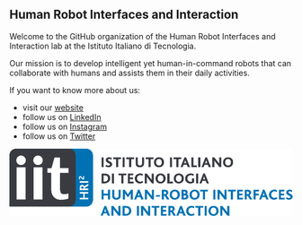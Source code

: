## Human Robot Interfaces and Interaction
Welcome to the GitHub organization of the Human Robot Interfaces and Interaction lab at the Istituto Italiano di Tecnologia.

Our mission is to develop intelligent yet human-in-command robots that can collaborate with humans and assists them in their daily activities. 

If you want to know more about us:
- visit our [website](https://hri.iit.it/)
- follow us on [LinkedIn](https://it.linkedin.com/company/iithri2)
- follow us on [Instagram](https://www.instagram.com/iithri2lab/?hl=en)
- follow us on [Twitter](https://twitter.com/iithri2lab?lang=en)

<img align="center" src="./assets/hrii-logo.png">
